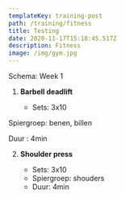 ```yaml
---
templateKey: training-post
path: /training/fitness
title: Testing
date: 2020-11-17T15:18:45.517Z
description: Fitness
image: /img/gym.jpg
---
```

Schema: Week 1

1. **Barbell deadlift**

   * Sets: 3x10

Spiergroep: benen, billen

Duur : 4min

2. **Shoulder press**

   * Sets: 3x10
   * Spiergroep: shouders
   * Duur: 4min